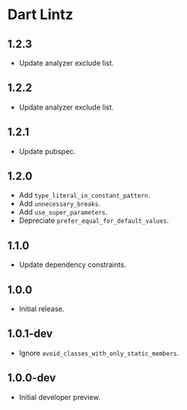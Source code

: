 # Dart Lintz

## 1.2.3

- Update analyzer exclude list.

## 1.2.2

- Update analyzer exclude list.

## 1.2.1

- Update pubspec.

## 1.2.0

- Add `type_literal_in_constant_pattern`.
- Add `unnecessary_breaks`.
- Add `use_super_parameters`.
- Depreciate `prefer_equal_for_default_values`.

## 1.1.0

- Update dependency constraints.

## 1.0.0

- Initial release.

## 1.0.1-dev

- Ignore `avoid_classes_with_only_static_members`.

## 1.0.0-dev

- Initial developer preview.
